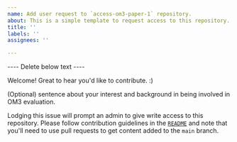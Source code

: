 ```yaml
---
name: Add user request to `access-om3-paper-1` repository.
about: This is a simple template to request access to this repository.
title: ''
labels: ''
assignees: ''

---
```


---- Delete below text ---- 

Welcome! Great to hear you'd like to contribute. :)

(Optional) sentence about your interest and background in being involved in OM3 evaluation.

Lodging this issue will prompt an admin to give write access to this repository. Please follow contribution guidelines in the [`README`](https://github.com/ACCESS-Community-Hub/access-om3-paper-1) and note that you'll need to use pull requests to get content added to the `main` branch.
